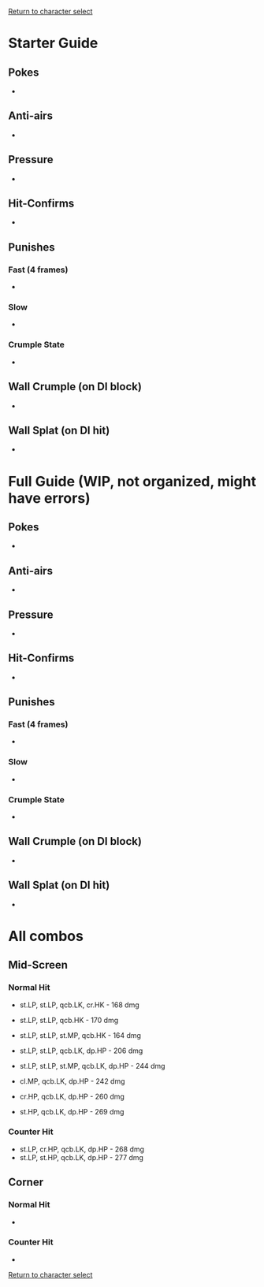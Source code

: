 [Return to character select](./index.md)  

# Starter Guide

## Pokes

- 

## Anti-airs

- 

## Pressure

- 

## Hit-Confirms

- 

## Punishes

### Fast (4 frames)

- 

### Slow

- 

### Crumple State

- 

## Wall Crumple (on DI block)

- 

## Wall Splat (on DI hit)

- 

# Full Guide (WIP, not organized, might have errors)

## Pokes

- 

## Anti-airs

- 

## Pressure

- 

## Hit-Confirms

- 

## Punishes

### Fast (4 frames)

- 

### Slow

- 

### Crumple State

- 

## Wall Crumple (on DI block)

- 

## Wall Splat (on DI hit)

- 


# All combos

## Mid-Screen

### Normal Hit

- st.LP, st.LP, qcb.LK, cr.HK - 168 dmg
- st.LP, st.LP, qcb.HK - 170 dmg
- st.LP, st.LP, st.MP,  qcb.HK - 164 dmg
- st.LP, st.LP, qcb.LK, dp.HP - 206 dmg
- st.LP, st.LP, st.MP, qcb.LK, dp.HP - 244 dmg

- cl.MP, qcb.LK, dp.HP - 242 dmg

- cr.HP, qcb.LK, dp.HP - 260 dmg
- st.HP, qcb.LK, dp.HP - 269 dmg

### Counter Hit

- st.LP, cr.HP, qcb.LK, dp.HP - 268 dmg
- st.LP, st.HP, qcb.LK, dp.HP - 277 dmg

## Corner

### Normal Hit

- 

### Counter Hit

- 


[Return to character select](./index.md)  
